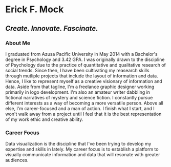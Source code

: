 # Erick F. Mock

## *Create. Innovate. Fascinate.*

### About Me

I graduated from Azusa Pacific University in May 2014 with a Bachelor's degree in Psychology and 3.42 GPA. I was originally drawn to the discipline of Psychology due to the practice of quantitative and qualitative research of social trends. Since then, I have been cultivating my reasearch skills through mutliple projects that include the layout of information and data. Hence, I like to represent myself as a creative visionary of information and data. Aside from that tagline, I'm a freelance graphic designer working primarily in logo development. I'm also an amateur writer dabbling in fictional narratives of mystery and science fiction. I constantly pursue different interests as a way of becoming a more versatile person. Above all else, I'm career-focused and a man of action. I finish what I start, and I won't walk away from a project until I feel that it is the best representation of my work ethic and creative ability.

### Career Focus

Data visualization is the discipline that I've been trying to develop my expertise and skills in lately. My career focus is to establish a platform to visually communicate information and data that will resonate with greater audiences.